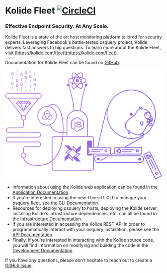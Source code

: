 # Kolide Fleet [![CircleCI](https://circleci.com/gh/kolide/fleet.svg?style=svg&circle-token=2573c239b7f18967040d2dec95ca5f71cfc90693)](https://circleci.com/gh/kolide/fleet)

### Effective Endpoint Security. At Any Scale.

Kolide Fleet is a state of the art host monitoring platform tailored for security experts. Leveraging Facebook's battle-tested osquery project, Kolide delivers fast answers to big questions. To learn more about the Kolide Fleet, visit [https://kolide.com/fleet](https://kolide.com/fleet).

Documentation for Kolide Fleet can be found on [GitHub](./docs/README.md).

[![Kolide](./assets/images/rube.png)](https://kolide.com/fleet)

- Information about using the Kolide web application can be found in the [Application Documentation](./docs/application/README.md).
- If you're interested in using the new `fleetctl` CLI to manage your osquery fleet, see the [CLI Documentation](./docs/cli/README.md).
- Resources for deploying osquery to hosts, deploying the Kolide server, installing Kolide's infrastructure dependencies, etc. can all be found in the [Infrastructure Documentation](./docs/infrastructure/README.md).
- If you are interested in accessing the Kolide REST API in order to programmatically interact with your osquery installation, please see the [API Documentation](./docs/api/README.md).
- Finally, if you're interested in interacting with the Kolide source code, you will find information on modifying and building the code in the [Development Documentation](./docs/development/README.md).

If you have any questions, please don't hesitate to reach out to create a [GitHub Issue](https://github.com/kolide/fleet).
